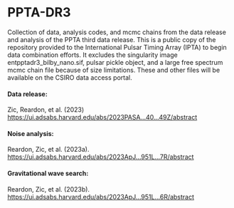 # PPTA-DR3
Collection of data, analysis codes, and mcmc chains from the data release and analysis of the PPTA third data release. This is a public copy of the repository provided to the International Pulsar Timing Array (IPTA) to begin data combination efforts. It excludes the singularity image entpptadr3_bilby_nano.sif, pulsar pickle object, and a large free spectrum mcmc chain file because of size limitations. These and other files will be available on the CSIRO data access portal.

#### Data release: 
Zic, Reardon, et al. (2023) <https://ui.adsabs.harvard.edu/abs/2023PASA...40...49Z/abstract>


#### Noise analysis: 
Reardon, Zic, et al. (2023a). <https://ui.adsabs.harvard.edu/abs/2023ApJ...951L...7R/abstract>


#### Gravitational wave search: 
Reardon, Zic, et al. (2023b). <https://ui.adsabs.harvard.edu/abs/2023ApJ...951L...6R/abstract>
